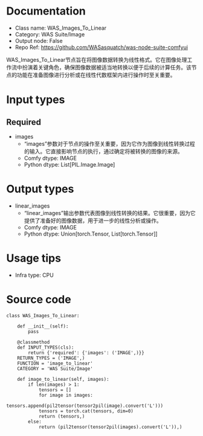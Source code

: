 # Documentation
- Class name: WAS_Images_To_Linear
- Category: WAS Suite/Image
- Output node: False
- Repo Ref: https://github.com/WASasquatch/was-node-suite-comfyui

WAS_Images_To_Linear节点旨在将图像数据转换为线性格式。它在图像处理工作流中扮演着关键角色，确保图像数据被适当地转换以便于后续的计算任务。该节点的功能在准备图像进行分析或在线性代数框架内进行操作时至关重要。

# Input types
## Required
- images
    - “images”参数对于节点的操作至关重要，因为它作为图像到线性转换过程的输入。它直接影响节点的执行，通过确定将被转换的图像的来源。
    - Comfy dtype: IMAGE
    - Python dtype: List[PIL.Image.Image]

# Output types
- linear_images
    - “linear_images”输出参数代表图像到线性转换的结果。它很重要，因为它提供了准备好的图像数据，用于进一步的线性分析或操作。
    - Comfy dtype: IMAGE
    - Python dtype: Union[torch.Tensor, List[torch.Tensor]]

# Usage tips
- Infra type: CPU

# Source code
```
class WAS_Images_To_Linear:

    def __init__(self):
        pass

    @classmethod
    def INPUT_TYPES(cls):
        return {'required': {'images': ('IMAGE',)}}
    RETURN_TYPES = ('IMAGE',)
    FUNCTION = 'image_to_linear'
    CATEGORY = 'WAS Suite/Image'

    def image_to_linear(self, images):
        if len(images) > 1:
            tensors = []
            for image in images:
                tensors.append(pil2tensor(tensor2pil(image).convert('L')))
            tensors = torch.cat(tensors, dim=0)
            return (tensors,)
        else:
            return (pil2tensor(tensor2pil(images).convert('L')),)
```